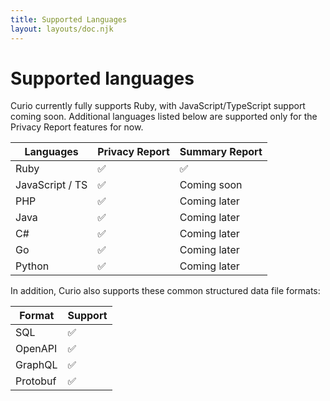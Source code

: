 ```yaml
---
title: Supported Languages
layout: layouts/doc.njk
---
```


# Supported languages

Curio currently fully supports Ruby, with JavaScript/TypeScript support coming soon. Additional languages listed below are supported only for the Privacy Report features for now.

| Languages       | Privacy Report | Summary Report |
| --------------- | -------------- | -------------- |
| Ruby            | ✅              | ✅              |
| JavaScript / TS | ✅              | Coming soon    |
| PHP             | ✅              | Coming later   |
| Java            | ✅              | Coming later   |
| C#              | ✅              | Coming later   |
| Go              | ✅              | Coming later   |
| Python          | ✅              | Coming later   |

In addition, Curio also supports these common structured data file formats:

| Format   | Support |
| -------- | ------- |
| SQL      | ✅       |
| OpenAPI  | ✅       |
| GraphQL  | ✅       |
| Protobuf | ✅       |
